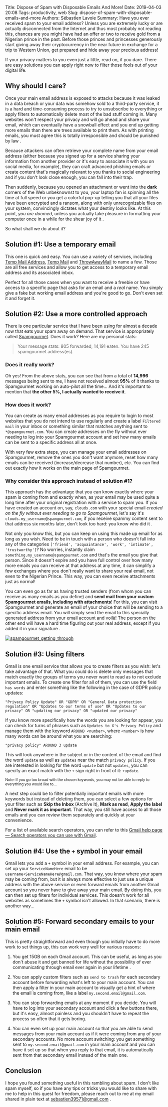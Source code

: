 Title: Dispose of Spam with Disposable Emails And More!
Date: 2019-04-03 20:08
Tags: productivity, web
Slug: dispose-of-spam-with-disposable-emails-and-more
Authors: Sébastien Lavoie
Summary: Have you ever received spam to your email address? Unless you are extremely lucky or are actually disconnected from the Internet and thus most probably not reading this, chances are you might have had an offer or two to receive gold from a Nigerian prince in the past. Before those princes and princesses generously start giving away their cryptocurrency in the near future in exchange for a trip to Western Union, get prepared and hide away your precious address!

If your privacy matters to you even just a little, read on, if you dare.
There are easy solutions you can apply right now to filter those fools
out of your digital life.


## Why should I care?
Once your main email address is exposed to attacks because it was
leaked in a data breach or your data was somehow sold to a third-party
service, it is a hard and time-consuming process to try to unsubscribe
to everything or apply filters to automatically delete most of the
bad stuff coming in. Many websites won't respect your privacy and
will go ahead and share your email, which can eventually have a
snowball effect and you end up getting more emails than there are trees
available to print them. As with printing emails, you must agree this
is totally irresponsible and should be punished by law
<i class="fas fa-smile-wink"></i>.

Because attackers can often retrieve your complete name from your
email address (either because you signed up for a service sharing your
information from another provider or it's easy to associate it with you
on social media, for example), they can craft advanced phishing emails
or create content that's magically relevant to you thanks to social
engineering and if you don't look close enough, you can fall into their
trap.

Then suddenly, because you opened an attachment or went into the
**dark** corners of the Web unbeknownst to you, your laptop fan is
spinning all the time at full speed or you get a colorful pop-up telling
you that all your files have been encrypted and a ransom, along with
only unrecognizable files on your system, convincingly dictates what
your destiny looks like. At this point, _you are doomed_, unless you
actually take pleasure in formatting your computer once in a while for
the shear joy of it <i class="fas fa-smile"></i>.

So what shall we do about it?


## Solution \#1: Use a temporary email
This one is quick and easy. You can use a variety of services,
including [Temp Mail Address](https://www.tempmailaddress.com/),
[Temp Mail](https://temp-mail.org/) and
[ThrowAwayMail](https://www.throwawaymail.com/) to name a few. Those
are all free services and allow you to get access to a temporary email
address and its associated inbox.

Perfect for all those cases when you want to receive a freebie or have
access to a specific page that asks for an email and a _real_ name. You
simply give a fake but working email address and you're good to go.
Don't even set it and forget it.


## Solution \#2: Use a more controlled approach
There is one particular service that I have been using for almost
a decade now that eats your spam away on demand. That service is
appropriately called [Spamgourmet](https://www.spamgourmet.com). Does it
work? Here are my personal stats:
> Your message stats: 805 forwarded, 14,191 eaten. You have 245 spamgourmet address(es).

### Does it really work?
Oh yes! From the above stats, you can see that from a total of
**14,996** messages being sent to me, I have not received almost **95%**
of it thanks to Spamgourmet working on auto-pilot all the time... And
it's important to mention that **the other 5%, I actually wanted to
receive it**.

### How does it work?
You can create as many email addresses as you require to login to most
websites that you do not intend to use regularly and create a label
`Filtered mail` in your inbox or something similar that matches anything
sent to `*@spamgourmet.com`. You can create addresses on the fly without
ever needing to log into your Spamgourmet account and set how many
emails can be sent to a specific address all at once.

With very few extra steps, you can manage your email addresses on
Spamgourmet, remove the ones you don't want anymore, reset how many
emails can be received (increase/decrease that number), etc. You can
find out exactly how it works on the main page of Spamgourmet.

### Why consider this approach instead of solution \#1?
This approach has the advantage that you can know exactly where your
spam is coming from and exactly when, as your email may be used quite a
long time after your original registration with a service to spam you.
If you have created an account on, say, `clouds.com` with your special
email _created on the fly without ever needing to go to Spamgourmet_,
let's say it's `clouds.my_username@spamgourmet.com`, if you receive
spammy content sent to that address six months later, don't look too
hard: you know who did it <i class="fas fa-smile-wink"></i>.

Not only you know this, but you can keep on using this made up email
for as long as you wish. Need to be in touch with a person who
doesn't fall into any of the categories `['friend', 'acquaintance', 'work', 'intimate', 'trustworthy']`?
No worries, instantly claim `something.my_username@spamgourmet.com` and
that's the email you give that person. Since it doesn't expire and you
have full control over how many more emails you can receive at that
address at any time, it can simplify a few exchanges where you don't
really want to share your real email, not even to the Nigerian Prince.
This way, you can even receive attachments just as normal!

You can even go as far as having trusted senders (from whom you can
receive as many emails as you define) and **send mail from your custom
Spamgourmet emails, including with attachments**! For this, you can
visit Spamgourmet and generate an email of your choice that will be
sending to a specific address email. You will simply send the email to
this specially generated address from your email account and voilà!
The person on the other end will have a hard time figuring out your
real address, except if you added it in your signature
<i class="fas fa-laugh-beam"></i>.

<a href="{static}/images/posts/0012_dispose-of-spam/spamgourmet_getting_through.png"><img src="{static}/images/posts/0012_dispose-of-spam/spamgourmet_getting_through.png" alt="spamgourmet_getting_through" class="max-size-img-post"></a>


## Solution #3: Using filters
Gmail is one email service that allows you to create filters as you
wish: let's take advantage of that. What you could do is delete only
messages that match exactly the groups of terms you never want to read
as to not exclude important emails. To create one filter for all of
them, you can use the field `has words` and enter something like the
following in the case of GDPR policy updates:

~~~~{.txt}
"Privacy Policy Update" OR "GDPR" OR "General Data protection regulation" OR "Updates to our terms of use" OR "Updates to our privacy" OR "updating our privacy" OR "updated our privacy"
~~~~

If you know more specifically how the words you are looking for appear,
you can check for turns of phrases such as `Updates to X's Privacy
Policy` and manage them with the keyword `AROUND <number>`, where
`<number>` is how many words can be around what you are searching:

~~~~{.txt}
"privacy policy" AROUND 3 update
~~~~

This will look anywhere in the subject or in the content of the email
and find the word `update` as well as `updates` near the match `privacy
policy`. If you are interested in looking for the word `update` but not
`updates`, you can specify an exact match with the `+` sign right in
front of it: `+update`.

<sub>Note: If you go too broad with the chosen keywords, you may not be able to reply to everything you would like to...</sub>

A next step could be to filter potentially important emails with more
keywords but instead of deleting them, you can select a few options for
your filter such as **Skip the Inbox** (Archive it), **Mark as read**,
**Apply the label** and **Never mark it as important**. That way, you
still have access to all those emails and you can review them separately
and quickly at your convenience.

For a list of available search operators, you can refer to
this [Gmail help page — Search operators you can use with Gmail](https://support.google.com/mail/answer/7190?hl=en&topic=1668965&ctx=topic).


## Solution \#4: Use the `+` symbol in your email
Gmail lets you add a `+` symbol in your email address. For
example, you can set up your `ServiceNameHere` email to be
`username+ServiceNameHere@gmail.com`. That way, you know where your spam
may be coming from, but it is always more effective to just use a unique
address with the above service or even forward emails from another Gmail
account so you never have to give away your main email. By doing this,
you can then set up filters for individual services. This doesn't work
for all websites as sometimes the `+` symbol isn't allowed. In that
scenario, there is another way...


## Solution \#5: Forward secondary emails to your main email
This is pretty straightforward and even though you initially have to do
more work to set things up, this can work very well for various reasons:

1. You get 15GB on each Gmail account. This can be useful, as long as you don't abuse it and get banned for life without the possibility of ever communicating through email ever again in your lifetime <i class="fas fa-smile"></i>.

2. You can apply custom filters such as `send to trash` for each secondary account before forwarding what's left to your main account. You can then apply a filter in your main account to visually get a hint of where the email is coming from, like a label `my.second.email@gmail.com`.

3. You can stop forwarding emails at any moment if you decide. You will have to log into your secondary account and click a few buttons there, but it's easy, almost painless and you shouldn't have to repeat the process so often that it gets boring.

4. You can even set up your main account so that you are able to send messages from your main account as if it were coming from any of your secondary accounts. No more account switching: you get something sent to `my.second.email@gmail.com` in your main account and you can have it set up so that when you reply to that email, it is automatically sent from that secondary email instead of the main one.


## Conclusion
I hope you found something useful in this rambling about spam.
I don't like spam myself, so if you have any tips or tricks you
would like to share with me to help in this quest for freedom,
please reach out to me at my email shared in plain text at
<a href="mailto:sebastien39571@gmail.com">sebastien39571@gmail.com</a> <i class="fas fa-laugh-beam"></i>.
